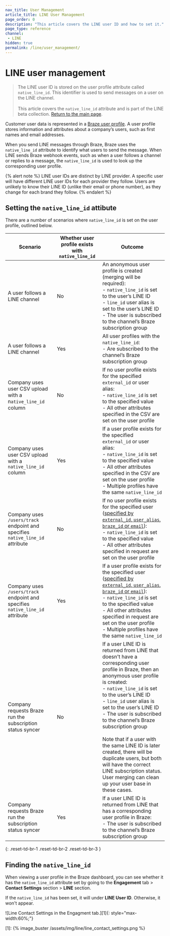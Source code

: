 ```yaml
---
nav_title: User Management
article_title: LINE User Management
page_order: 0
description: "This article covers the LINE user ID and how to set it."
page_type: reference
channel:
 - LINE
hidden: true
permalink: /line/user_management/
---
```


# LINE user management

> The LINE user ID is stored on the user profile attribute called `native_line_id`. This identifier is used to send messages on a user on the LINE channel. <br><br>This article covers the `native_line_id` attribute and is part of the LINE beta collection. [Return to the main page](https://www.braze.com/docs/line/).

Customer user data is represented in a [Braze user profile]({{site.baseurl}}/user_guide/data_and_analytics/user_data_collection/user_profile_lifecycle/). A user profile stores information and attributes about a company’s users, such as first names and email addresses. 

When you send LINE messages through Braze, Braze uses the `native_line_id` attribute to identify what users to send the message. When LINE sends Braze webhook events, such as when a user follows a channel or replies to a message, the `native_line_id` is used to look up the corresponding user profile.

{% alert note %}
LINE user IDs are distinct by LINE provider. A specific user will have different LINE user IDs for each provider they follow. Users are unlikely to know their LINE ID (unlike their email or phone number), as they change for each brand they follow. 
{% endalert %}

## Setting the `native_line_id` attibute

There are a number of scenarios where `native_line_id` is set on the user profile, outlined below.

| Scenario | Whether user profile exists with `native_line_id` | Outcome |
| --- | --- | --- |
|A user follows a LINE channel | No| An anonymous user profile is created (merging will be required):<br> - `native_line_id` is set to the user’s LINE ID <br>- `line_id` user alias is set to the user’s LINE ID<br>- The user is subscribed to the channel’s Braze subscription group |
|A user follows a LINE channel| Yes | All user profiles with the `native_line_id`:<br>- Are subscribed to the channel’s Braze subscription group|
|Company uses user CSV upload with a n`ative_line_id` column| No| If no user profile exists for the specified `external_id` or user alias:<br>- `native_line_id` is set to the specified value<br> - All other attributes specified in the CSV are set on the user profile|
|Company uses user CSV upload with a `native_line_id` column | Yes | If a user profile exists for the specified `external_id` or user alias:<br>- `native_line_id` is set to the specified value<br>- All other attributes specified in the CSV are set on the user profile<br>- Multiple profiles have the same `native_line_id` |
| Company uses `/users/track` endpoint and specifies `native_line_id` attribute | No | If no user profile exists for the specified user ([specified by `external_id`, `user_alias`, `braze_id` or `email`]({{site.baseurl}}/api/objects_filters/user_attributes_object/)):<br>- `native_line_id` is set to the specified value<br>- All other attributes specified in request are set on the user profile |
| Company uses `/users/track` endpoint and specifies `native_line_id` attribute | Yes | If a user profile exists for the specified user ([specified by `external_id`, `user_alias`, `braze_id` or `email`]({{site.baseurl}}/api/objects_filters/user_attributes_object/)):<br>- `native_line_id` is set to the specified value<br>- All other attributes specified in request are set on the user profile<br>- Multiple profiles have the same `native_line_id` |
| Company requests Braze run the subscription status syncer | No | If a user LINE ID is returned from LINE that doesn't have a corresponding user profile in Braze, then an anonymous user profile is created:<br>- `native_line_id` is set to the user’s LINE ID<br>- `line_id` user alias is set to the user’s LINE ID<br>- The user is subscribed to the channel’s Braze subscription group<br><br>Note that if a user with the same LINE ID  is later created, there will be duplicate users, but both will have the correct LINE subscription status. User merging can clean up your user base in these cases. |
| Company requests Braze run the subscription status syncer | Yes | If a user LINE ID is returned from LINE that has a corresponding user profile in Braze:<br>- The user is subscribed to the channel’s Braze subscription group |
{: .reset-td-br-1 .reset-td-br-2 .reset-td-br-3 }

## Finding the `native_line_id`

When viewing a user profile in the Braze dashboard, you can see whether it has the `native_line_id` attribute set by going to the **Engagement** tab > **Contact Settings** section > **LINE** section.

If the `native_line_id` has been set, it will under **LINE User ID**. Otherwise, it won't appear.

![Line Contact Settings in the Engagment tab.][1]{: style="max-width:60%;"}

[1]: {% image_buster /assets/img/line/line_contact_settings.png %}
